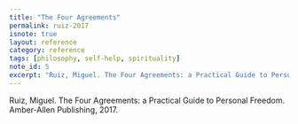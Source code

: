 ```yaml
---
title: "The Four Agreements"
permalink: ruiz-2017
isnote: true
layout: reference
category: reference
tags: [philosophy, self-help, spirituality]
note_id: 5
excerpt: "Ruiz, Miguel. The Four Agreements: a Practical Guide to Personal Freedom. Amber-Allen Publishing, 2017."
---
```


Ruiz, Miguel. The Four Agreements: a Practical Guide to Personal Freedom. Amber-Allen Publishing, 2017.
